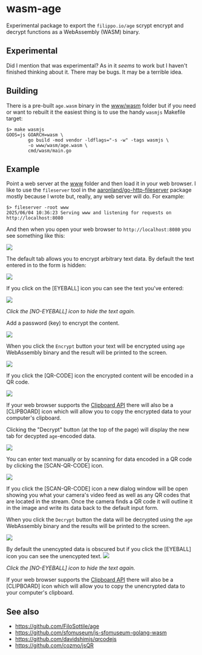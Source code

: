 # wasm-age

Experimental package to export the `filippo.io/age` scrypt encrypt and decrypt functions as a WebAssembly (WASM) binary.

## Experimental

Did I mention that was experimental? As in it _seems_ to work but I haven't finished thinking about it. There may be bugs. It may be a terrible idea.

## Building

There is a pre-built `age.wasm` binary in the [www/wasm](www/wasm) folder but if you need or want to rebuilt it the easiest thing is to use the handy `wasmjs` Makefile target:

```
$> make wasmjs
GOOS=js GOARCH=wasm \
		go build -mod vendor -ldflags="-s -w" -tags wasmjs \
		-o www/wasm/age.wasm \
		cmd/wasm/main.go
```		

## Example

Point a web server at the [www](www) folder and then load it in your web browser. I like to use the `fileserver` tool in the [aaronland/go-http-fileserver]() package mostly because I wrote but, really, any web server will do. For example:

```
$> fileserver -root www
2025/06/04 10:36:23 Serving www and listening for requests on http://localhost:8080
```

And then when you open your web browser to `http://localhost:8080` you see something like this:

![](docs/images/wasm-age-launch.png)

The default tab allows you to encrypt arbitrary text data. By default the text entered in to the form is hidden:

![](docs/images/wasm-age-encrypt-hidden.png)

If you click on the [EYEBALL] icon you can see the text you've entered:

![](docs/images/wasm-age-encrypt-plaintext.png)

_Click the [NO-EYEBALL] icon to hide the text again._

Add a password (key) to encrypt the content.

![](docs/images/wasm-age-encrypt-key.png)

When you click the `Encrypt` button your text will be encrypted using `age` WebAssembly binary and the result will be printed to the screen.

![](docs/images/wasm-age-encrypted.png)

If you click the [QR-CODE] icon the encrypted content will be encoded in a QR code.

![](docs/images/wasm-age-encrypted-qr.png)

If your web browser supports the [Clipboard API](https://developer.mozilla.org/en-US/docs/Web/API/Clipboard) there will also be a [CLIPBOARD] icon which will allow you to copy the encrypted data to your computer's clipboard.

Clicking the "Decrypt" button (at the top of the page) will display the new tab for decypted `age`-encoded data.

![](docs/images/wasm-age-decrypt.png)

You can enter text manually or by scanning for data encoded in a QR code by clicking the [SCAN-QR-CODE] icon.

![](docs/images/wasm-age-decrypt-qr.png)

If you click the [SCAN-QR-CODE] icon a new dialog window will be open showing you what your camera's video feed as well as any QR codes that are located in the stream. Once the camera finds a QR code it will outline it in the image and write its data back to the default input form.

When you click the `Decrypt` button the data will be decrypted using the `age` WebAssembly binary and the results will be printed to the screen.

![](docs/images/wasm-age-decrypted.png)

By default the unencypted data is obscured but if you click the [EYEBALL] icon you can see the unencypted text.
![](docs/images/wasm-age-decrypted-plaintext.png)

_Click the [NO-EYEBALL] icon to hide the text again._

If your web browser supports the [Clipboard API](https://developer.mozilla.org/en-US/docs/Web/API/Clipboard) there will also be a [CLIPBOARD] icon which will allow you to copy the unencrypted data to your computer's clipboard.

## See also

* https://github.com/FiloSottile/age
* https://github.com/sfomuseum/js-sfomuseum-golang-wasm
* https://github.com/davidshimjs/qrcodejs
* https://github.com/cozmo/jsQR